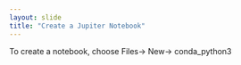 ```yaml
---
layout: slide
title: "Create a Jupiter Notebook"
---
```

To create a notebook, choose Files-> New-> conda_python3

